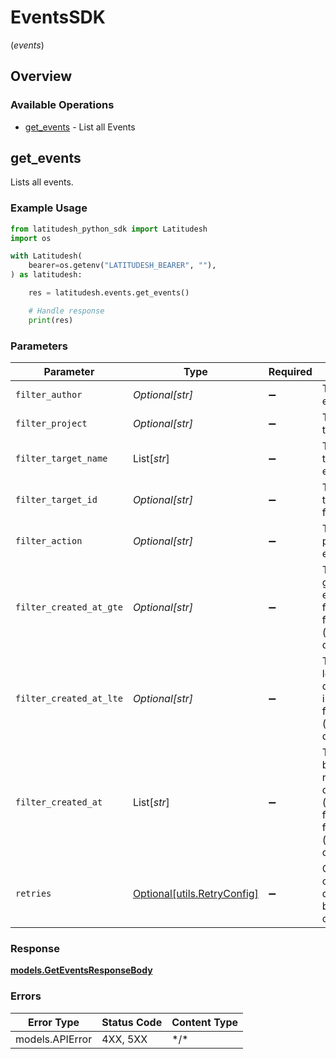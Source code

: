 # EventsSDK
(*events*)

## Overview

### Available Operations

* [get_events](#get_events) - List all Events

## get_events

Lists all events.


### Example Usage

```python
from latitudesh_python_sdk import Latitudesh
import os

with Latitudesh(
    bearer=os.getenv("LATITUDESH_BEARER", ""),
) as latitudesh:

    res = latitudesh.events.get_events()

    # Handle response
    print(res)

```

### Parameters

| Parameter                                                                                                          | Type                                                                                                               | Required                                                                                                           | Description                                                                                                        |
| ------------------------------------------------------------------------------------------------------------------ | ------------------------------------------------------------------------------------------------------------------ | ------------------------------------------------------------------------------------------------------------------ | ------------------------------------------------------------------------------------------------------------------ |
| `filter_author`                                                                                                    | *Optional[str]*                                                                                                    | :heavy_minus_sign:                                                                                                 | The author ID or email to filter by                                                                                |
| `filter_project`                                                                                                   | *Optional[str]*                                                                                                    | :heavy_minus_sign:                                                                                                 | The project ID to filter by                                                                                        |
| `filter_target_name`                                                                                               | List[*str*]                                                                                                        | :heavy_minus_sign:                                                                                                 | The target type(s) of the event to filter by                                                                       |
| `filter_target_id`                                                                                                 | *Optional[str]*                                                                                                    | :heavy_minus_sign:                                                                                                 | The target id of the event to filter by                                                                            |
| `filter_action`                                                                                                    | *Optional[str]*                                                                                                    | :heavy_minus_sign:                                                                                                 | The action performed in event to filter by                                                                         |
| `filter_created_at_gte`                                                                                            | *Optional[str]*                                                                                                    | :heavy_minus_sign:                                                                                                 | The created at greater than equal date to filter by, in ISO formatting (yyyy-MM-dd'T'HH:mm:ss)                     |
| `filter_created_at_lte`                                                                                            | *Optional[str]*                                                                                                    | :heavy_minus_sign:                                                                                                 | The created at less than equal date to filter by, in ISO formatting (yyyy-MM-dd'T'HH:mm:ss)                        |
| `filter_created_at`                                                                                                | List[*str*]                                                                                                        | :heavy_minus_sign:                                                                                                 | The created at between date range date1, date2 (inclusive) to filter by, in ISO formatting (yyyy-MM-dd'T'HH:mm:ss) |
| `retries`                                                                                                          | [Optional[utils.RetryConfig]](../../models/utils/retryconfig.md)                                                   | :heavy_minus_sign:                                                                                                 | Configuration to override the default retry behavior of the client.                                                |

### Response

**[models.GetEventsResponseBody](../../models/geteventsresponsebody.md)**

### Errors

| Error Type      | Status Code     | Content Type    |
| --------------- | --------------- | --------------- |
| models.APIError | 4XX, 5XX        | \*/\*           |